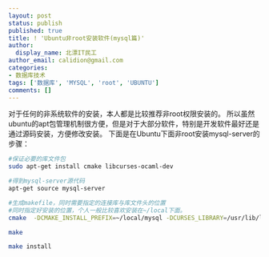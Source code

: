 ```yaml
---
layout: post
status: publish
published: true
title: ! 'Ubuntu非root安装软件(mysql篇)'
author:
  display_name: 北漂IT民工
author_email: calidion@gmail.com
categories:
- 数据库技术
tags: ['数据库', 'MYSQL', 'root', 'UBUNTU']
comments: []
---
```


对于任何的非系统软件的安装，本人都是比较推荐非root权限安装的。
所以虽然ubuntu的apt包管理机制很方便，但是对于大部分软件，特别是开发软件最好还是通过源码安装，方便修改安装。
下面是在Ubuntu下面非root安装mysql-server的步骤：


```bash
#保证必要的库文件包
sudo apt-get install cmake libcurses-ocaml-dev

#得到mysql-server源代码
apt-get source mysql-server

#生成makefile，同时需要指定的连接库与库文件头的位置
#同时指定好安装的位置，个人一般比较喜欢安装在~/local下面。
cmake  -DCMAKE_INSTALL_PREFIX=~/local/mysql -DCURSES_LIBRARY=/usr/lib/libncurses.so -DCURSES_INCLUDE_PATH=/usr/include

make

make install

```
